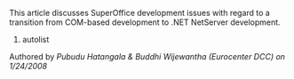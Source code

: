 <properties date="2016-05-10"
SortOrder="29"
/>

This article discusses SuperOffice development issues with regard to a transition from COM-based development to .NET NetServer development.

1. autolist

Authored by *Pubudu Hatangala & Buddhi Wijewantha (Eurocenter DCC) on 1/24/2008*
